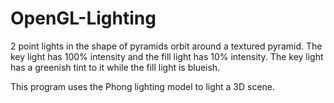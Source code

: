 # OpenGL-Lighting

2 point lights in the shape of pyramids orbit around a textured pyramid.
The key light has 100% intensity and the fill light has 10% intensity. 
The key light has a greenish tint to it while the fill light is blueish.

This program uses the Phong lighting model to light a 3D scene.
